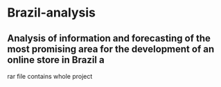 # Brazil-analysis

## Analysis of information and forecasting of the most promising area for the development of an online store in Brazil a

rar file contains whole project
